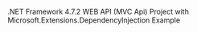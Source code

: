 .NET Framework 4.7.2 WEB API (MVC Api) Project with Microsoft.Extensions.DependencyInjection Example
